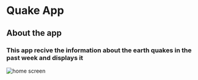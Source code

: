 # Quake App
##  About the app
### This app recive the information about the earth quakes in the past week and displays it 
![home screen](ss.jpg)
